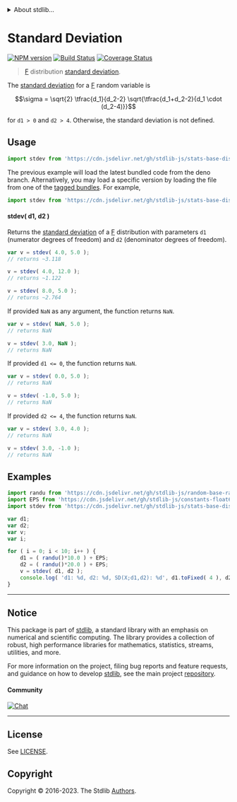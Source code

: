 <!--

@license Apache-2.0

Copyright (c) 2018 The Stdlib Authors.

Licensed under the Apache License, Version 2.0 (the "License");
you may not use this file except in compliance with the License.
You may obtain a copy of the License at

   http://www.apache.org/licenses/LICENSE-2.0

Unless required by applicable law or agreed to in writing, software
distributed under the License is distributed on an "AS IS" BASIS,
WITHOUT WARRANTIES OR CONDITIONS OF ANY KIND, either express or implied.
See the License for the specific language governing permissions and
limitations under the License.

-->


<details>
  <summary>
    About stdlib...
  </summary>
  <p>We believe in a future in which the web is a preferred environment for numerical computation. To help realize this future, we've built stdlib. stdlib is a standard library, with an emphasis on numerical and scientific computation, written in JavaScript (and C) for execution in browsers and in Node.js.</p>
  <p>The library is fully decomposable, being architected in such a way that you can swap out and mix and match APIs and functionality to cater to your exact preferences and use cases.</p>
  <p>When you use stdlib, you can be absolutely certain that you are using the most thorough, rigorous, well-written, studied, documented, tested, measured, and high-quality code out there.</p>
  <p>To join us in bringing numerical computing to the web, get started by checking us out on <a href="https://github.com/stdlib-js/stdlib">GitHub</a>, and please consider <a href="https://opencollective.com/stdlib">financially supporting stdlib</a>. We greatly appreciate your continued support!</p>
</details>

# Standard Deviation

[![NPM version][npm-image]][npm-url] [![Build Status][test-image]][test-url] [![Coverage Status][coverage-image]][coverage-url] <!-- [![dependencies][dependencies-image]][dependencies-url] -->

> [F][f-distribution] distribution [standard deviation][standard-deviation].

<!-- Section to include introductory text. Make sure to keep an empty line after the intro `section` element and another before the `/section` close. -->

<section class="intro">

The [standard deviation][standard-deviation] for a [F][f-distribution] random variable is

<!-- <equation class="equation" label="eq:f_stdev" align="center" raw="\sigma = \sqrt{2} \tfrac{d_1}{d_2-2} \sqrt{\tfrac{d_1+d_2-2}{d_1 \cdot (d_2-4)}}" alt="Standard deviation for an F distribution."> -->

```math
\sigma = \sqrt{2} \tfrac{d_1}{d_2-2} \sqrt{\tfrac{d_1+d_2-2}{d_1 \cdot (d_2-4)}}
```

<!-- <div class="equation" align="center" data-raw-text="\sigma = \sqrt{2} \tfrac{d_1}{d_2-2} \sqrt{\tfrac{d_1+d_2-2}{d_1 \cdot (d_2-4)}}" data-equation="eq:f_stdev">
    <img src="https://cdn.jsdelivr.net/gh/stdlib-js/stdlib@51534079fef45e990850102147e8945fb023d1d0/lib/node_modules/@stdlib/stats/base/dists/f/stdev/docs/img/equation_f_stdev.svg" alt="Standard deviation for an F distribution.">
    <br>
</div> -->

<!-- </equation> -->

for `d1 > 0` and `d2 > 4`. Otherwise, the standard deviation is not defined.

</section>

<!-- /.intro -->

<!-- Package usage documentation. -->



<section class="usage">

## Usage

```javascript
import stdev from 'https://cdn.jsdelivr.net/gh/stdlib-js/stats-base-dists-f-stdev@deno/mod.js';
```
The previous example will load the latest bundled code from the deno branch. Alternatively, you may load a specific version by loading the file from one of the [tagged bundles](https://github.com/stdlib-js/stats-base-dists-f-stdev/tags). For example,

```javascript
import stdev from 'https://cdn.jsdelivr.net/gh/stdlib-js/stats-base-dists-f-stdev@v0.1.0-deno/mod.js';
```

#### stdev( d1, d2 )

Returns the [standard deviation][standard-deviation] of a [F][f-distribution] distribution with parameters `d1` (numerator degrees of freedom) and `d2` (denominator degrees of freedom).

```javascript
var v = stdev( 4.0, 5.0 );
// returns ~3.118

v = stdev( 4.0, 12.0 );
// returns ~1.122

v = stdev( 8.0, 5.0 );
// returns ~2.764
```

If provided `NaN` as any argument, the function returns `NaN`.

```javascript
var v = stdev( NaN, 5.0 );
// returns NaN

v = stdev( 3.0, NaN );
// returns NaN
```

If provided `d1 <= 0`, the function returns `NaN`.

```javascript
var v = stdev( 0.0, 5.0 );
// returns NaN

v = stdev( -1.0, 5.0 );
// returns NaN
```

If provided `d2 <= 4`, the function returns `NaN`.

```javascript
var v = stdev( 3.0, 4.0 );
// returns NaN

v = stdev( 3.0, -1.0 );
// returns NaN
```

</section>

<!-- /.usage -->

<!-- Package usage notes. Make sure to keep an empty line after the `section` element and another before the `/section` close. -->

<section class="notes">

</section>

<!-- /.notes -->

<!-- Package usage examples. -->

<section class="examples">

## Examples

<!-- eslint no-undef: "error" -->

```javascript
import randu from 'https://cdn.jsdelivr.net/gh/stdlib-js/random-base-randu@deno/mod.js';
import EPS from 'https://cdn.jsdelivr.net/gh/stdlib-js/constants-float64-eps@deno/mod.js';
import stdev from 'https://cdn.jsdelivr.net/gh/stdlib-js/stats-base-dists-f-stdev@deno/mod.js';

var d1;
var d2;
var v;
var i;

for ( i = 0; i < 10; i++ ) {
    d1 = ( randu()*10.0 ) + EPS;
    d2 = ( randu()*20.0 ) + EPS;
    v = stdev( d1, d2 );
    console.log( 'd1: %d, d2: %d, SD(X;d1,d2): %d', d1.toFixed( 4 ), d2.toFixed( 4 ), v.toFixed( 4 ) );
}
```

</section>

<!-- /.examples -->

<!-- Section to include cited references. If references are included, add a horizontal rule *before* the section. Make sure to keep an empty line after the `section` element and another before the `/section` close. -->

<section class="references">

</section>

<!-- /.references -->

<!-- Section for related `stdlib` packages. Do not manually edit this section, as it is automatically populated. -->

<section class="related">

</section>

<!-- /.related -->

<!-- Section for all links. Make sure to keep an empty line after the `section` element and another before the `/section` close. -->


<section class="main-repo" >

* * *

## Notice

This package is part of [stdlib][stdlib], a standard library with an emphasis on numerical and scientific computing. The library provides a collection of robust, high performance libraries for mathematics, statistics, streams, utilities, and more.

For more information on the project, filing bug reports and feature requests, and guidance on how to develop [stdlib][stdlib], see the main project [repository][stdlib].

#### Community

[![Chat][chat-image]][chat-url]

---

## License

See [LICENSE][stdlib-license].


## Copyright

Copyright &copy; 2016-2023. The Stdlib [Authors][stdlib-authors].

</section>

<!-- /.stdlib -->

<!-- Section for all links. Make sure to keep an empty line after the `section` element and another before the `/section` close. -->

<section class="links">

[npm-image]: http://img.shields.io/npm/v/@stdlib/stats-base-dists-f-stdev.svg
[npm-url]: https://npmjs.org/package/@stdlib/stats-base-dists-f-stdev

[test-image]: https://github.com/stdlib-js/stats-base-dists-f-stdev/actions/workflows/test.yml/badge.svg?branch=v0.1.0
[test-url]: https://github.com/stdlib-js/stats-base-dists-f-stdev/actions/workflows/test.yml?query=branch:v0.1.0

[coverage-image]: https://img.shields.io/codecov/c/github/stdlib-js/stats-base-dists-f-stdev/main.svg
[coverage-url]: https://codecov.io/github/stdlib-js/stats-base-dists-f-stdev?branch=main

<!--

[dependencies-image]: https://img.shields.io/david/stdlib-js/stats-base-dists-f-stdev.svg
[dependencies-url]: https://david-dm.org/stdlib-js/stats-base-dists-f-stdev/main

-->

[chat-image]: https://img.shields.io/gitter/room/stdlib-js/stdlib.svg
[chat-url]: https://app.gitter.im/#/room/#stdlib-js_stdlib:gitter.im

[stdlib]: https://github.com/stdlib-js/stdlib

[stdlib-authors]: https://github.com/stdlib-js/stdlib/graphs/contributors

[umd]: https://github.com/umdjs/umd
[es-module]: https://developer.mozilla.org/en-US/docs/Web/JavaScript/Guide/Modules

[deno-url]: https://github.com/stdlib-js/stats-base-dists-f-stdev/tree/deno
[umd-url]: https://github.com/stdlib-js/stats-base-dists-f-stdev/tree/umd
[esm-url]: https://github.com/stdlib-js/stats-base-dists-f-stdev/tree/esm
[branches-url]: https://github.com/stdlib-js/stats-base-dists-f-stdev/blob/main/branches.md

[stdlib-license]: https://raw.githubusercontent.com/stdlib-js/stats-base-dists-f-stdev/main/LICENSE

[f-distribution]: https://en.wikipedia.org/wiki/F_distribution

[standard-deviation]: https://en.wikipedia.org/wiki/Standard_deviation

</section>

<!-- /.links -->
